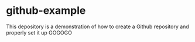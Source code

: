 # github-example
This depository is a demonstration of how to create a Github repository and properly set it up
GOGOGO
